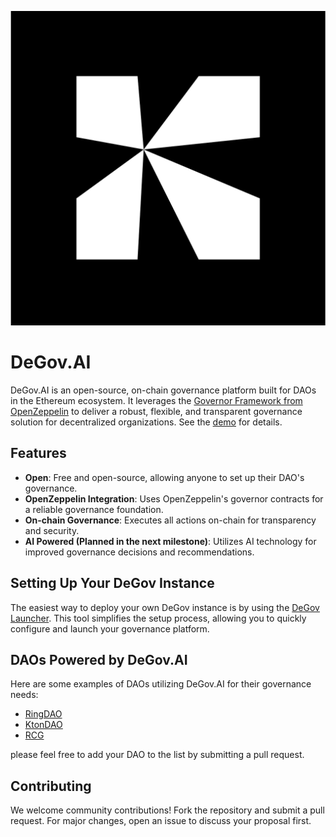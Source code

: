 <div align="center">

![logo](docs/DeGov.AI.svg)

</div>

# DeGov.AI

DeGov.AI is an open-source, on-chain governance platform built for DAOs in the Ethereum ecosystem. It leverages the [Governor Framework from OpenZeppelin](https://docs.openzeppelin.com/contracts/4.x/governance) to deliver a robust, flexible, and transparent governance solution for decentralized organizations. See the [demo](https://demo.degov.ai/) for details.

## Features

- **Open**: Free and open-source, allowing anyone to set up their DAO's governance.
- **OpenZeppelin Integration**: Uses OpenZeppelin's governor contracts for a reliable governance foundation.
- **On-chain Governance**: Executes all actions on-chain for transparency and security.
- **AI Powered (Planned in the next milestone)**: Utilizes AI technology for improved governance decisions and recommendations.
## Setting Up Your DeGov Instance

The easiest way to deploy your own DeGov instance is by using the [DeGov Launcher](https://github.com/ringecosystem/degov-launcher). This tool simplifies the setup process, allowing you to quickly configure and launch your governance platform.

## DAOs Powered by DeGov.AI

Here are some examples of DAOs utilizing DeGov.AI for their governance needs:

- [RingDAO](https://gov.ringdao.com)
- [KtonDAO](https://gov.ktondao.xyz)
- [RCG](https://guild-gov.ringdao.com)

please feel free to add your DAO to the list by submitting a pull request.

## Contributing

We welcome community contributions! Fork the repository and submit a pull request. For major changes, open an issue to discuss your proposal first.